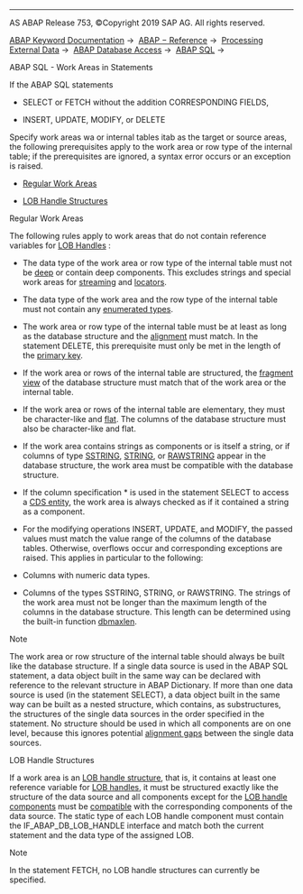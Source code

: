   

* * *

AS ABAP Release 753, ©Copyright 2019 SAP AG. All rights reserved.

[ABAP Keyword Documentation](javascript:call_link\('abenabap.htm'\)) →  [ABAP − Reference](javascript:call_link\('abenabap_reference.htm'\)) →  [Processing External Data](javascript:call_link\('abenabap_language_external_data.htm'\)) →  [ABAP Database Access](javascript:call_link\('abenabap_sql.htm'\)) →  [ABAP SQL](javascript:call_link\('abenopensql.htm'\)) → 

ABAP SQL - Work Areas in Statements

If the ABAP SQL statements

-   SELECT or FETCH without the addition CORRESPONDING FIELDS,

-   INSERT, UPDATE, MODIFY, or DELETE

Specify work areas wa or internal tables itab as the target or source areas, the following prerequisites apply to the work area or row type of the internal table; if the prerequisites are ignored, a syntax error occurs or an exception is raised.

-   [Regular Work Areas](#@@ITOC@@ABENOPEN_SQL_WA_1)

-   [LOB Handle Structures](#@@ITOC@@ABENOPEN_SQL_WA_2)

Regular Work Areas

The following rules apply to work areas that do not contain reference variables for [LOB Handles](javascript:call_link\('abenlob_handle_glosry.htm'\) "Glossary Entry") :

-   The data type of the work area or row type of the internal table must not be [deep](javascript:call_link\('abendeep_glosry.htm'\) "Glossary Entry") or contain deep components. This excludes strings and special work areas for [streaming](javascript:call_link\('abenopen_sql_streaming.htm'\)) and [locators](javascript:call_link\('abenlocators.htm'\)).

-   The data type of the work area and the row type of the internal table must not contain any [enumerated types](javascript:call_link\('abenenumerated_type_glosry.htm'\) "Glossary Entry").

-   The work area or row type of the internal table must be at least as long as the database structure and the [alignment](javascript:call_link\('abenalignment_glosry.htm'\) "Glossary Entry") must match. In the statement DELETE, this prerequisite must only be met in the length of the [primary key](javascript:call_link\('abenprimary_key_glosry.htm'\) "Glossary Entry").

-   If the work area or rows of the internal table are structured, the [fragment view](javascript:call_link\('abenunicode_fragment_view_glosry.htm'\) "Glossary Entry") of the database structure must match that of the work area or the internal table.

-   If the work area or rows of the internal table are elementary, they must be character-like and [flat](javascript:call_link\('abenflat_glosry.htm'\) "Glossary Entry"). The columns of the database structure must also be character-like and flat.

-   If the work area contains strings as components or is itself a string, or if columns of type [SSTRING](javascript:call_link\('abenddic_builtin_types.htm'\)), [STRING](javascript:call_link\('abenddic_builtin_types.htm'\)), or [RAWSTRING](javascript:call_link\('abenddic_builtin_types.htm'\)) appear in the database structure, the work area must be compatible with the database structure.

-   If the column specification \* is used in the statement SELECT to access a [CDS entity](javascript:call_link\('abencds_entity_glosry.htm'\) "Glossary Entry"), the work area is always checked as if it contained a string as a component.

-   For the modifying operations INSERT, UPDATE, and MODIFY, the passed values must match the value range of the columns of the database tables. Otherwise, overflows occur and corresponding exceptions are raised. This applies in particular to the following:

-   Columns with numeric data types.

-   Columns of the types SSTRING, STRING, or RAWSTRING. The strings of the work area must not be longer than the maximum length of the columns in the database structure. This length can be determined using the built-in function [dbmaxlen](javascript:call_link\('abenlength_functions.htm'\)).

Note

The work area or row structure of the internal table should always be built like the database structure. If a single data source is used in the ABAP SQL statement, a data object built in the same way can be declared with reference to the relevant structure in ABAP Dictionary. If more than one data source is used (in the statement SELECT), a data object built in the same way can be built as a nested structure, which contains, as substructures, the structures of the single data sources in the order specified in the statement. No structure should be used in which all components are on one level, because this ignores potential [alignment gaps](javascript:call_link\('abenalignment_gap_glosry.htm'\) "Glossary Entry") between the single data sources.

LOB Handle Structures

If a work area is an [LOB handle structure](javascript:call_link\('abenlob_handle_structure_glosry.htm'\) "Glossary Entry"), that is, it contains at least one reference variable for [LOB handles](javascript:call_link\('abenlob_handle_glosry.htm'\) "Glossary Entry"), it must be structured exactly like the structure of the data source and all components except for the [LOB handle components](javascript:call_link\('abenlob_handle_component_glosry.htm'\) "Glossary Entry") must be [compatible](javascript:call_link\('abencompatible_glosry.htm'\) "Glossary Entry") with the corresponding components of the data source. The static type of each LOB handle component must contain the IF\_ABAP\_DB\_LOB\_HANDLE interface and match both the current statement and the data type of the assigned LOB.

Note

In the statement FETCH, no LOB handle structures can currently be specified.